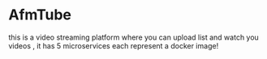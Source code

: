 # AfmTube
this is a video streaming platform where you can upload list and watch you videos , it has 5 microservices each represent a docker image!
